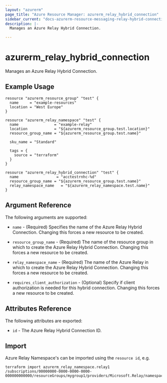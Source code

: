 ```yaml
---
layout: "azurerm"
page_title: "Azure Resource Manager: azurerm_relay_hybrid_connection"
sidebar_current: "docs-azurerm-resource-messaging-relay-hybrid-connection"
description: |-
  Manages an Azure Relay Hybrid Connection.

---
```


# azurerm_relay_hybrid_connection

Manages an Azure Relay Hybrid Connection.

## Example Usage

```hcl
resource "azurerm_resource_group" "test" {
  name     = "example-resources"
  location = "West Europe"
}

resource "azurerm_relay_namespace" "test" {
  name                = "example-relay"
  location            = "${azurerm_resource_group.test.location}"
  resource_group_name = "${azurerm_resource_group.test.name}"

  sku_name = "Standard"

  tags = {
    source = "terraform"
  }
}

resource "azurerm_relay_hybrid_connection" "test" {
  name                 = "acctestrnhc-%d"
  resource_group_name = "${azurerm_resource_group.test.name}"
  relay_namespace_name   = "${azurerm_relay_namespace.test.name}"
}
```

## Argument Reference

The following arguments are supported:

* `name` - (Required) Specifies the name of the Azure Relay Hybrid Connection. Changing this forces a new resource to be created.

* `resource_group_name` - (Required) The name of the resource group in which to create the Azure Relay Hybrid Connection. Changing this forces a new resource to be created.

* `relay_namespace_name` - (Required) The name of the Azure Relay in which to create the Azure Relay Hybrid Connection. Changing this forces a new resource to be created.

* `requires_client_authorization` - (Optional) Specify if client authorization is needed for this hybrid connection. Changing this forces a new resource to be created.

## Attributes Reference

The following attributes are exported:

* `id` - The Azure Relay Hybrid Connection ID.

## Import

Azure Relay Namespace's can be imported using the `resource id`, e.g.

```shell
terraform import azurerm_relay_namespace.relay1 /subscriptions/00000000-0000-0000-0000-000000000000/resourceGroups/mygroup1/providers/Microsoft.Relay/namespaces/relay1/hybridConnections/hconn1
```
